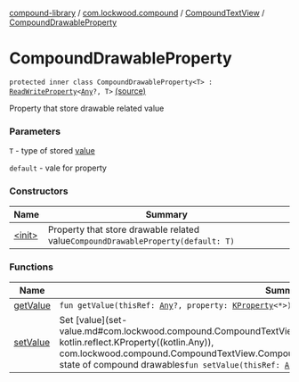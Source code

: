 [compound-library](../../../index.md) / [com.lockwood.compound](../../index.md) / [CompoundTextView](../index.md) / [CompoundDrawableProperty](./index.md)

# CompoundDrawableProperty

`protected inner class CompoundDrawableProperty<T> : `[`ReadWriteProperty`](https://kotlinlang.org/api/latest/jvm/stdlib/kotlin.properties/-read-write-property/index.html)`<`[`Any`](https://kotlinlang.org/api/latest/jvm/stdlib/kotlin/-any/index.html)`?, T>` [(source)](https://github.com/lndmflngs/compound-text-view/tree/master/compound-library/src/main/java/com/lockwood/compound/CompoundTextView.kt#L1144)

Property that store drawable related value

### Parameters

`T` - type of stored [value](#)

`default` - vale for property

### Constructors

| Name | Summary |
|---|---|
| [&lt;init&gt;](-init-.md) | Property that store drawable related value`CompoundDrawableProperty(default: T)` |

### Functions

| Name | Summary |
|---|---|
| [getValue](get-value.md) | `fun getValue(thisRef: `[`Any`](https://kotlinlang.org/api/latest/jvm/stdlib/kotlin/-any/index.html)`?, property: `[`KProperty`](https://kotlinlang.org/api/latest/jvm/stdlib/kotlin.reflect/-k-property/index.html)`<*>): T` |
| [setValue](set-value.md) | Set [value](set-value.md#com.lockwood.compound.CompoundTextView.CompoundDrawableProperty$setValue(kotlin.Any, kotlin.reflect.KProperty((kotlin.Any)), com.lockwood.compound.CompoundTextView.CompoundDrawableProperty.T)/value) and then update state of compound drawables`fun setValue(thisRef: `[`Any`](https://kotlinlang.org/api/latest/jvm/stdlib/kotlin/-any/index.html)`?, property: `[`KProperty`](https://kotlinlang.org/api/latest/jvm/stdlib/kotlin.reflect/-k-property/index.html)`<*>, value: T): `[`Unit`](https://kotlinlang.org/api/latest/jvm/stdlib/kotlin/-unit/index.html) |

